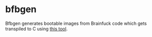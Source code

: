 # bfbgen
Bfbgen generates bootable images from Brainfuck code which gets transpiled to C using
[this tool](https://github.com/ikbenlike/bf2c).
